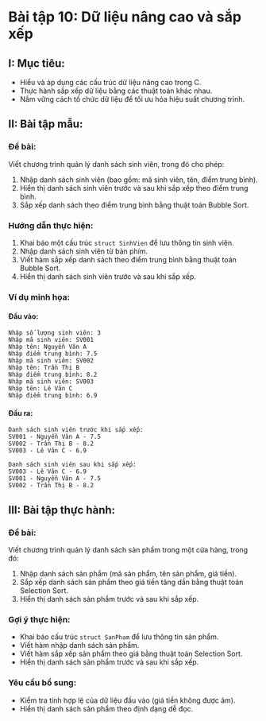 # **Bài tập 10: Dữ liệu nâng cao và sắp xếp**

## I: Mục tiêu:
- Hiểu và áp dụng các cấu trúc dữ liệu nâng cao trong C.
- Thực hành sắp xếp dữ liệu bằng các thuật toán khác nhau.
- Nắm vững cách tổ chức dữ liệu để tối ưu hóa hiệu suất chương trình.

## II: Bài tập mẫu:

### **Đề bài:**
Viết chương trình quản lý danh sách sinh viên, trong đó cho phép:
1. Nhập danh sách sinh viên (bao gồm: mã sinh viên, tên, điểm trung bình).
2. Hiển thị danh sách sinh viên trước và sau khi sắp xếp theo điểm trung bình.
3. Sắp xếp danh sách theo điểm trung bình bằng thuật toán Bubble Sort.

### **Hướng dẫn thực hiện:**
1. Khai báo một cấu trúc `struct SinhVien` để lưu thông tin sinh viên.
2. Nhập danh sách sinh viên từ bàn phím.
3. Viết hàm sắp xếp danh sách theo điểm trung bình bằng thuật toán Bubble Sort.
4. Hiển thị danh sách sinh viên trước và sau khi sắp xếp.

### **Ví dụ minh họa:**
#### **Đầu vào:**
```
Nhập số lượng sinh viên: 3
Nhập mã sinh viên: SV001
Nhập tên: Nguyễn Văn A
Nhập điểm trung bình: 7.5
Nhập mã sinh viên: SV002
Nhập tên: Trần Thị B
Nhập điểm trung bình: 8.2
Nhập mã sinh viên: SV003
Nhập tên: Lê Văn C
Nhập điểm trung bình: 6.9
```

#### **Đầu ra:**
```
Danh sách sinh viên trước khi sắp xếp:
SV001 - Nguyễn Văn A - 7.5
SV002 - Trần Thị B - 8.2
SV003 - Lê Văn C - 6.9

Danh sách sinh viên sau khi sắp xếp:
SV003 - Lê Văn C - 6.9
SV001 - Nguyễn Văn A - 7.5
SV002 - Trần Thị B - 8.2
```

## III: Bài tập thực hành:

### **Đề bài:**
Viết chương trình quản lý danh sách sản phẩm trong một cửa hàng, trong đó:
1. Nhập danh sách sản phẩm (mã sản phẩm, tên sản phẩm, giá tiền).
2. Sắp xếp danh sách sản phẩm theo giá tiền tăng dần bằng thuật toán Selection Sort.
3. Hiển thị danh sách sản phẩm trước và sau khi sắp xếp.

### **Gợi ý thực hiện:**
- Khai báo cấu trúc `struct SanPham` để lưu thông tin sản phẩm.
- Viết hàm nhập danh sách sản phẩm.
- Viết hàm sắp xếp sản phẩm theo giá bằng thuật toán Selection Sort.
- Hiển thị danh sách sản phẩm trước và sau khi sắp xếp.

### **Yêu cầu bổ sung:**
- Kiểm tra tính hợp lệ của dữ liệu đầu vào (giá tiền không được âm).
- Hiển thị danh sách sản phẩm theo định dạng dễ đọc.

